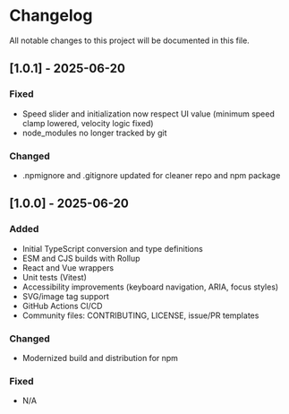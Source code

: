 # Changelog

All notable changes to this project will be documented in this file.

## [1.0.1] - 2025-06-20

### Fixed

- Speed slider and initialization now respect UI value (minimum speed clamp lowered, velocity logic fixed)
- node_modules no longer tracked by git

### Changed

- .npmignore and .gitignore updated for cleaner repo and npm package

## [1.0.0] - 2025-06-20

### Added

- Initial TypeScript conversion and type definitions
- ESM and CJS builds with Rollup
- React and Vue wrappers
- Unit tests (Vitest)
- Accessibility improvements (keyboard navigation, ARIA, focus styles)
- SVG/image tag support
- GitHub Actions CI/CD
- Community files: CONTRIBUTING, LICENSE, issue/PR templates

### Changed

- Modernized build and distribution for npm

### Fixed

- N/A

